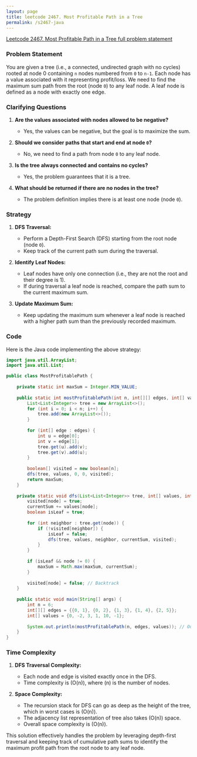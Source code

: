 ```yaml
---
layout: page
title: leetcode 2467. Most Profitable Path in a Tree
permalink: /s2467-java
---
```

[Leetcode 2467. Most Profitable Path in a Tree full problem statement](https://algoadvance.github.io/algoadvance/l2467)
### Problem Statement

You are given a tree (i.e., a connected, undirected graph with no cycles) rooted at node 0 containing `n` nodes numbered from `0` to `n-1`. Each node has a value associated with it representing profit/loss. We need to find the maximum sum path from the root (node `0`) to any leaf node. A leaf node is defined as a node with exactly one edge.

### Clarifying Questions

1. **Are the values associated with nodes allowed to be negative?**
   - Yes, the values can be negative, but the goal is to maximize the sum.
   
2. **Should we consider paths that start and end at node `0`?**
   - No, we need to find a path from node `0` to any leaf node.

3. **Is the tree always connected and contains no cycles?**
   - Yes, the problem guarantees that it is a tree.

4. **What should be returned if there are no nodes in the tree?**
   - The problem definition implies there is at least one node (node `0`).

### Strategy

1. **DFS Traversal:**
   - Perform a Depth-First Search (DFS) starting from the root node (node `0`).
   - Keep track of the current path sum during the traversal.

2. **Identify Leaf Nodes:**
   - Leaf nodes have only one connection (i.e., they are not the root and their degree is 1).
   - If during traversal a leaf node is reached, compare the path sum to the current maximum sum.

3. **Update Maximum Sum:**
   - Keep updating the maximum sum whenever a leaf node is reached with a higher path sum than the previously recorded maximum.

### Code

Here is the Java code implementing the above strategy:

```java
import java.util.ArrayList;
import java.util.List;

public class MostProfitablePath {
    
    private static int maxSum = Integer.MIN_VALUE;
    
    public static int mostProfitablePath(int n, int[][] edges, int[] values) {
        List<List<Integer>> tree = new ArrayList<>();
        for (int i = 0; i < n; i++) {
            tree.add(new ArrayList<>());
        }
        
        for (int[] edge : edges) {
            int u = edge[0];
            int v = edge[1];
            tree.get(u).add(v);
            tree.get(v).add(u);
        }
        
        boolean[] visited = new boolean[n];
        dfs(tree, values, 0, 0, visited);
        return maxSum;
    }
    
    private static void dfs(List<List<Integer>> tree, int[] values, int node, int currentSum, boolean[] visited) {
        visited[node] = true;
        currentSum += values[node];
        boolean isLeaf = true;
        
        for (int neighbor : tree.get(node)) {
            if (!visited[neighbor]) {
                isLeaf = false;
                dfs(tree, values, neighbor, currentSum, visited);
            }
        }
        
        if (isLeaf && node != 0) {
            maxSum = Math.max(maxSum, currentSum);
        }
        
        visited[node] = false; // Backtrack
    }
    
    public static void main(String[] args) {
        int n = 6;
        int[][] edges = {{0, 1}, {0, 2}, {1, 3}, {1, 4}, {2, 5}};
        int[] values = {0, -2, 3, 1, 10, -1};
        
        System.out.println(mostProfitablePath(n, edges, values)); // Output should be 11
    }
}
```

### Time Complexity

1. **DFS Traversal Complexity:**
   - Each node and edge is visited exactly once in the DFS.
   - Time complexity is \(O(n)\), where \(n\) is the number of nodes.

2. **Space Complexity:**
   - The recursion stack for DFS can go as deep as the height of the tree, which in worst cases is \(O(n)\).
   - The adjacency list representation of tree also takes \(O(n)\) space.
   - Overall space complexity is \(O(n)\).

This solution effectively handles the problem by leveraging depth-first traversal and keeping track of cumulative path sums to identify the maximum profit path from the root node to any leaf node.